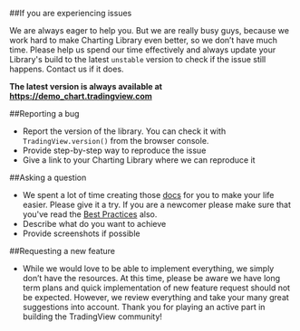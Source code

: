 ##If you are experiencing issues

We are always eager to help you. But we are really busy guys, because we work hard to make Charting Library even better, so we don’t have much time. Please help us spend our time effectively and always update your Library's build to the latest `unstable` version to check if the issue still happens. Contact us if it does.

**The latest version is always available at https://demo_chart.tradingview.com**

##Reporting a bug
* Report the version of the library. You can check it with `TradingView.version()` from the browser console.
* Provide step-by-step way to reproduce the issue
* Give a link to your Charting Library where we can reproduce it

##Asking a question
* We spent a lot of time creating those [docs](https://github.com/tradingview/charting_library/wiki) for you to make your life easier. Please give it a try. If you are a newcomer please make sure that you've read the [Best Practices](https://github.com/tradingview/charting_library/wiki/Best-practices) also.
* Describe what do you want to achieve
* Provide screenshots if possible
 
##Requesting a new feature
* While we would love to be able to implement everything, we simply don’t have the resources. At this time, please be aware we have long term plans and quick implementation of new feature request should not be expected. However, we review everything and take your many great suggestions into account. Thank you for playing an active part in building the TradingView community!
